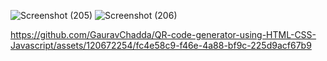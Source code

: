 ![Screenshot (205)](https://github.com/GauravChadda/QR-code-generator-using-HTML-CSS-Javascript/assets/120672254/d8622861-a5f7-46d1-b679-45be4edfd557)
![Screenshot (206)](https://github.com/GauravChadda/QR-code-generator-using-HTML-CSS-Javascript/assets/120672254/502746a8-7327-4e23-8d34-31cad0bbe150)


https://github.com/GauravChadda/QR-code-generator-using-HTML-CSS-Javascript/assets/120672254/fc4e58c9-f46e-4a88-bf9c-225d9acf67b9

